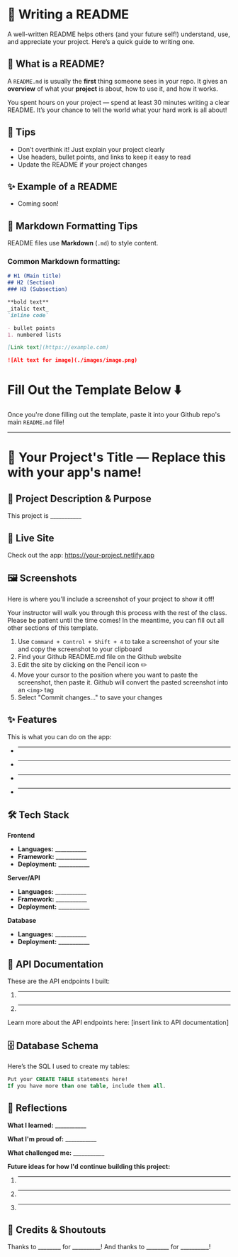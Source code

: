 # 📝 Writing a README

A well-written README helps others (and your future self!) understand, use, and appreciate your project. Here’s a quick guide to writing one.

## 📌 What is a README?

A `README.md` is usually the **first** thing someone sees in your repo. It gives an **overview** of what your **project** is about, how to use it, and how it works.

You spent hours on your project — spend at least 30 minutes writing a clear README.
It’s your chance to tell the world what your hard work is all about!

## 🧹 Tips

- Don’t overthink it! Just explain your project clearly
- Use headers, bullet points, and links to keep it easy to read
- Update the README if your project changes

## ✨ Example of a README

- Coming soon!

## 🎨 Markdown Formatting Tips

README files use **Markdown** (`.md`) to style content.

### Common Markdown formatting:

```markdown
# H1 (Main title)
## H2 (Section)
### H3 (Subsection)

**bold text**  
_italic text_  
`inline code`  

- bullet points
1. numbered lists

[Link text](https://example.com)

![Alt text for image](./images/image.png)
```

# Fill Out the Template Below ⬇️ 
Once you're done filling out the template, paste it into your Github repo's main `README.md` file! 

---

# 📝 Your Project's Title — Replace this with your app's name!

## 📌 Project Description & Purpose

This project is ___________

## 🚀 Live Site

Check out the app: https://your-project.netlify.app

## 🖼️ Screenshots

Here is where you'll include a screenshot of your project to show it off! 

Your instructor will walk you through this process with the rest of the class. Please be patient until the time comes! In the meantime, you can fill out all other sections of this template. 
1. Use `Command + Control + Shift + 4` to take a screenshot of your site and copy the screenshot to your clipboard 
2. Find your Github README.md file on the Github website
3. Edit the site by clicking on the Pencil icon ✏️
4. Move your cursor to the position where you want to paste the screenshot, then paste it. Github will convert the pasted screenshot into an `<img>` tag
5. Select "Commit changes..." to save your changes 

## ✨ Features

This is what you can do on the app: 
- ____________
- ____________
- ____________
- ____________

## 🛠️ Tech Stack

**Frontend**

- **Languages:** ___________
- **Framework:** ___________
- **Deployment:** ___________

**Server/API**

- **Languages:** ___________
- **Framework:** ___________
- **Deployment:** ___________

**Database**

- **Languages:** ___________
- **Deployment:** ___________

## 🔹 API Documentation

These are the API endpoints I built: 
1. ___________
2. ___________

Learn more about the API endpoints here: [insert link to API documentation]

## 🗄️ Database Schema

Here’s the SQL I used to create my tables:  

```sql
Put your CREATE TABLE statements here!
If you have more than one table, include them all.
```

## 💭 Reflections

**What I learned:** ___________

**What I'm proud of:** ___________

**What challenged me:** ___________

**Future ideas for how I'd continue building this project:** 
1. ___________
2. ___________
3. ___________

## 🙌 Credits & Shoutouts 

Thanks to ________ for __________!
And thanks to ________ for __________!
